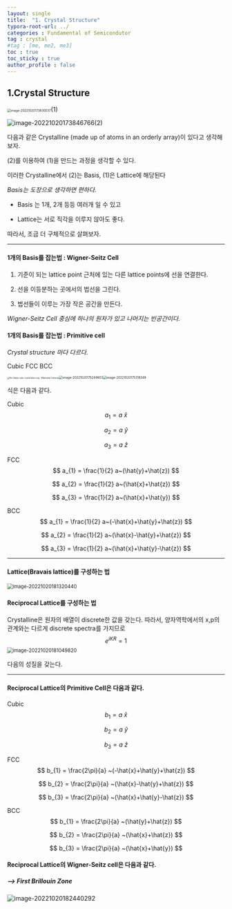 ```yaml
---
layout: single
title:  "1. Crystal Structure"
typora-root-url: ../
categories : Fundamental of Semicondutor
tag : crystal
#tag : [me, me2, me3]
toc : true
toc_sticky : true
author_profile : false
---
```


## 1.Crystal Structure



<img src="C:\Users\minjun\AppData\Roaming\Typora\typora-user-images\image-20221020173830037.png" alt="image-20221020173830037" style="zoom:50%;" />(1)

![image-20221020173846766](C:\Users\minjun\AppData\Roaming\Typora\typora-user-images\image-20221020173846766.png)(2)

다음과 같은 Crystalline (made up of atoms in an orderly array)이 있다고 생각해보자. 

(2)를 이용하여 (1)을 만드는 과정을 생각할 수 있다. 

이러한 Crystalline에서 (2)는 Basis, (1)은 Lattice에 해당된다

*Basis는 도장으로 생각하면 편하다.*

* Basis 는 1개, 2개 등등 여러개 일 수 있고 

* Lattice는 서로 직각을 이루지 않아도 좋다. 

따라서, 조금 더 구체적으로 살펴보자.



-----

#### 1개의 Basis를 잡는법 : Wigner-Seitz Cell

1. 기준이 되는 lattice point 근처에 있는 다른 lattice points에 선을 연결한다.

2. 선을 이등분하는 곳에서의 법선을 그린다.

3. 법선들이 이루는 가장 작은 공간을 만든다.

   

*Wigner-Seitz Cell 중심에 하나의 원자가 있고 나머지는 빈공간이다.*

#### 1개의 Basis를 잡는법 : Primitive cell

*Crystal structure 마다 다르다.*

Cubic	FCC	BCC

<img src="https://upload.wikimedia.org/wikipedia/commons/thumb/7/75/Simple_cubic_crystal_lattice.svg/1024px-Simple_cubic_crystal_lattice.svg.png" alt="File:Simple cubic crystal lattice.svg - Wikimedia Commons" style="zoom:30%;" /><img src="C:\Users\minjun\AppData\Roaming\Typora\typora-user-images\image-20221020175244603.png" alt="image-20221020175244603" style="zoom:50%;" /><img src="C:\Users\minjun\AppData\Roaming\Typora\typora-user-images\image-20221020175318349.png" alt="image-20221020175318349" style="zoom:50%;" />

식은 다음과 같다.

Cubic
$$
a_{1} = a~\hat{x}
$$

$$
a_{2} = a~\hat{y}
$$

$$
a_{3} = a~\hat{z}
$$

FCC
$$
a_{1} = \frac{1}{2} a~(\hat{y}+\hat{z})
$$

$$
a_{2} = \frac{1}{2} a~(\hat{x}+\hat{z})
$$

$$
a_{3} = \frac{1}{2} a~(\hat{x}+\hat{y})
$$

BCC
$$
a_{1} = \frac{1}{2} a~(-\hat{x}+\hat{y}+\hat{z})
$$

$$
a_{2} = \frac{1}{2} a~(\hat{x}-\hat{y}+\hat{z})
$$

$$
a_{3} = \frac{1}{2} a~(\hat{x}+\hat{y}-\hat{z})
$$



---

#### Lattice(Bravais lattice)를 구성하는 법

<img src="C:\Users\minjun\AppData\Roaming\Typora\typora-user-images\image-20221020181320440.png" alt="image-20221020181320440" style="zoom:80%;" />

#### Reciprocal Lattice를 구성하는 법

Crystalline은 원자의 배열이 discrete한 값을 갖는다. 따라서, 양자역학에서의 x,p의 관계와는 다르게 discrete spectra를 가지므로  
$$
e^{iKR}=1
$$
<img src="C:\Users\minjun\AppData\Roaming\Typora\typora-user-images\image-20221020181049820.png" alt="image-20221020181049820" style="zoom:80%;" />

다음의 성질을 갖는다.

---

#### Reciprocal Lattice의 Primitive Cell은 다음과 같다.

Cubic
$$
b_{1} = a~\hat{x}
$$

$$
b_{2} = a~\hat{y}
$$

$$
b_{3} = a~\hat{z}
$$





FCC
$$
b_{1} = \frac{2\pi}{a} ~(-\hat{x}+\hat{y}+\hat{z})
$$

$$
b_{2} = \frac{2\pi}{a} ~(\hat{x}-\hat{y}+\hat{z})
$$

$$
b_{3} = \frac{2\pi}{a} ~(\hat{x}+\hat{y}-\hat{z})
$$

BCC
$$
b_{1} = \frac{2\pi}{a} ~(\hat{y}+\hat{z})
$$

$$
b_{2} = \frac{2\pi}{a} ~(\hat{x}+\hat{z})
$$

$$
b_{3} = \frac{2\pi}{a} ~(\hat{x}+\hat{y})
$$



#### Reciprocal Lattice의 Wigner-Seitz cell은 다음과 같다.

##### --> First Brillouin Zone

![image-20221020182440292](C:\Users\minjun\AppData\Roaming\Typora\typora-user-images\image-20221020182440292.png)